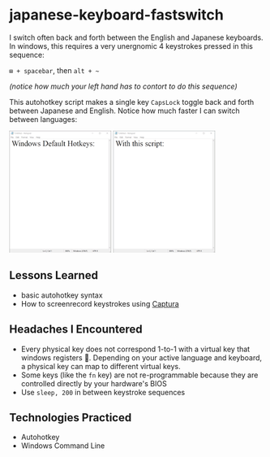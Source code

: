 # japanese-keyboard-fastswitch
I switch often back and forth between the English and Japanese keyboards.
In windows, this requires a very unergnomic 4 keystrokes pressed in this sequence: 

`⊞ + spacebar`,   then   `alt + ~`

*(notice how much your left hand has to contort to do this sequence)*

This autohotkey script makes a single key `CapsLock` toggle back and forth between Japanese and English. Notice how much faster I can switch between languages:

![](defaultsmaller.gif) ![](bettersmaller.gif)

## Lessons Learned
- basic autohotkey syntax
- How to screenrecord keystrokes using [Captura](https://mathewsachin.github.io/Captura/)

## Headaches I Encountered
- Every physical key does not correspond 1-to-1 with a virtual key that windows registers 🤯. Depending on your active language and keyboard, a physical key can map to different virtual keys.
- Some keys (like the `fn` key) are not re-programmable because they are controlled directly by your hardware's BIOS
- Use `sleep, 200` in between keystroke sequences

## Technologies Practiced
- Autohotkey
- Windows Command Line